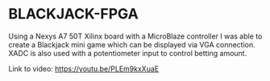 # BLACKJACK-FPGA

Using a Nexys A7 50T Xilinx board with a MicroBlaze controller I was able to create a Blackjack mini game which can be displayed via VGA connection. XADC is also used with a potentiometer input to control betting amount. 

Link to video: https://youtu.be/PLEm9kxXuaE
